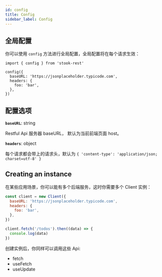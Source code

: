 ```yaml
---
id: config
title: Config
sidebar_label: Config
---
```


## 全局配置

你可以使用 `config` 方法进行全局配置，全局配置将在每个请求生效：

```tsx
import { config } from 'stook-rest'

config({
  baseURL: 'https://jsonplaceholder.typicode.com',
  headers: {
    foo: 'bar',
  },
})
```

## 配置选项

**`baseURL`**: string

Restful Api 服务器 baseURL， 默认为当前前端页面 host。

**`headers`**: object

每个请求都会带上的请求头，默认为 `{ 'content-type': 'application/json; charset=utf-8' }`

## Creating an instance

在某些应用场景，你可以能有多个后端服务，这时你需要多个 Client 实例：

```js
const client = new Client({
  baseURL: 'https://jsonplaceholder.typicode.com',
  headers: {
    foo: 'bar',
  },
})

client.fetch('/todos').then((data) => {
  console.log(data)
})
```

创建实例后，你同样可以调用这些 Api:

- fetch
- useFetch
- useUpdate
